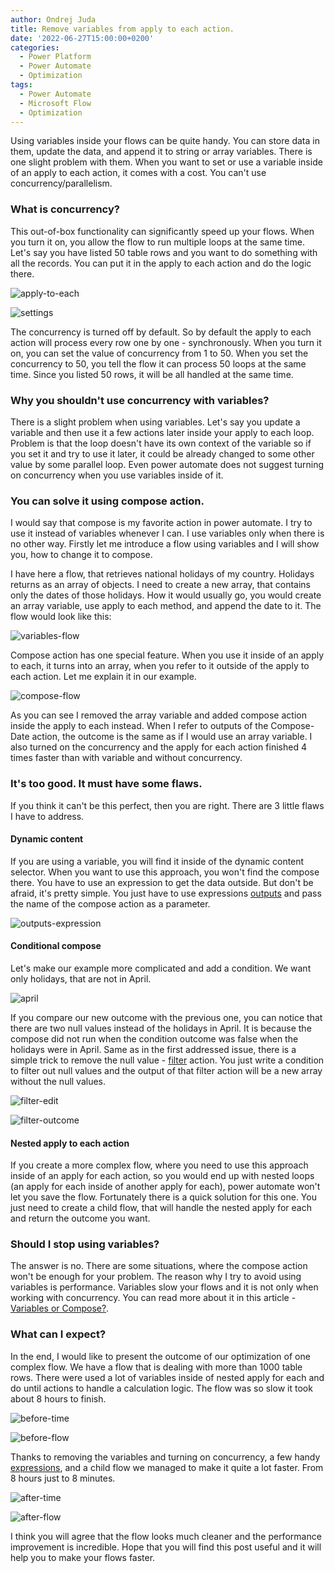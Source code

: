 ```yaml
---
author: Ondrej Juda
title: Remove variables from apply to each action.
date: '2022-06-27T15:00:00+0200'
categories:
  - Power Platform
  - Power Automate
  - Optimization
tags:
  - Power Automate
  - Microsoft Flow
  - Optimization
---
```


Using variables inside your flows can be quite handy. You can store data in them, update the data, and append it to string or array variables. There is one slight problem with them. When you want to set or use a variable inside of an apply to each action, it comes with a cost. You can't use concurrency/parallelism.

### What is concurrency?

This out-of-box functionality can significantly speed up your flows. When you turn it on, you allow the flow to run multiple loops at the same time. Let's say you have listed 50 table rows and you want to do something with all the records. You can put it in the apply to each action and do the logic there.

![apply-to-each](/uploads/2022/07/2022-07-08-compose-in-apply-to-each-01.png)

![settings](/uploads/2022/07/2022-07-08-compose-in-apply-to-each-02.png)

The concurrency is turned off by default. So by default the apply to each action will process every row one by one - synchronously.
When you turn it on, you can set the value of concurrency from 1 to 50. When you set the concurrency to 50, you tell the flow it can process 50 loops at the same time. Since you listed 50 rows, it will be all handled at the same time.

### Why you shouldn't use concurrency with variables?

There is a slight problem when using variables. Let's say you update a variable and then use it a few actions later inside your apply to each loop. Problem is that the loop doesn't have its own context of the variable so if you set it and try to use it later, it could be already changed to some other value by some parallel loop. Even power automate does not suggest turning on concurrency when you use variables inside of it.

### You can solve it using compose action.

I would say that compose is my favorite action in power automate. I try to use it instead of variables whenever I can. I use variables only when there is no other way. Firstly let me introduce a flow using variables and I will show you, how to change it to compose.

I have here a flow, that retrieves national holidays of my country. Holidays returns as an array of objects. I need to create a new array, that contains only the dates of those holidays. How it would usually go, you would create an array variable, use apply to each method, and append the date to it. The flow would look like this:

![variables-flow](/uploads/2022/07/2022-07-08-compose-in-apply-to-each-03.png)

Compose action has one special feature. When you use it inside of an apply to each, it turns into an array, when you refer to it outside of the apply to each action. Let me explain it in our example.

![compose-flow](/uploads/2022/07/2022-07-08-compose-in-apply-to-each-04.png)

As you can see I removed the array variable and added compose action inside the apply to each instead. When I refer to outputs of the Compose-Date action, the outcome is the same as if I would use an array variable. I also turned on the concurrency and the apply for each action finished 4 times faster than with variable and without concurrency.

### It's too good. It must have some flaws.

If you think it can't be this perfect, then you are right. There are 3 little flaws I have to address.

#### Dynamic content

If you are using a variable, you will find it inside of the dynamic content selector. When you want to use this approach, you won't find the compose there. You have to use an expression to get the data outside. But don't be afraid, it's pretty simple. You just have to use expressions [outputs](https://docs.microsoft.com/en-us/azure/logic-apps/workflow-definition-language-functions-reference#outputs) and pass the name of the compose action as a parameter.

![outputs-expression](/uploads/2022/07/2022-07-08-compose-in-apply-to-each-05.png)

#### Conditional compose

Let's make our example more complicated and add a condition. We want only holidays, that are not in April. 

![april](/uploads/2022/07/2022-07-08-compose-in-apply-to-each-06.png)

If you compare our new outcome with the previous one, you can notice that there are two null values instead of the holidays in April. It is because the compose did not run when the condition outcome was false when the holidays were in April.
Same as in the first addressed issue, there is a simple trick to remove the null value - [filter](https://docs.microsoft.com/en-us/power-automate/data-operations#use-the-filter-array-action) action.
You just write a condition to filter out null values and the output of that filter action will be a new array without the null values.

![filter-edit](/uploads/2022/07/2022-07-08-compose-in-apply-to-each-07.png)

![filter-outcome](/uploads/2022/07/2022-07-08-compose-in-apply-to-each-08.png)

#### Nested apply to each action

If you create a more complex flow, where you need to use this approach inside of an apply for each action, so you would end up with nested loops (an apply for each inside of another apply for each), power automate won't let you save the flow. Fortunately there is a quick solution for this one. You just need to create a child flow, that will handle the nested apply for each and return the outcome you want.

### Should I stop using variables?

The answer is no. There are some situations, where the compose action won't be enough for your problem. The reason why I try to avoid using variables is performance. Variables slow your flows and it is not only when working with concurrency. You can read more about it in this article - [Variables or Compose?](https://sharepains.com/2021/01/06/variables-or-compose-power-automate/).

### What can I expect?
In the end, I would like to present the outcome of our optimization of one complex flow. We have a flow that is dealing with more than 1000 table rows. There were used a lot of variables inside of nested apply for each and do until actions to handle a calculation logic. The flow was so slow it took about 8 hours to finish.

![before-time](/uploads/2022/07/2022-07-08-compose-in-apply-to-each-09.png)

![before-flow](/uploads/2022/07/2022-07-08-compose-in-apply-to-each-10.png)

Thanks to removing the variables and turning on concurrency, a few handy [expressions](https://docs.microsoft.com/en-us/azure/logic-apps/workflow-definition-language-functions-reference), and a child flow we managed to make it quite a lot faster. From 8 hours just to 8 minutes.

![after-time](/uploads/2022/07/2022-07-08-compose-in-apply-to-each-11.png)

![after-flow](/uploads/2022/07/2022-07-08-compose-in-apply-to-each-12.png)

I think you will agree that the flow looks much cleaner and the performance improvement is incredible. Hope that you will find this post useful and it will help you to make your flows faster.